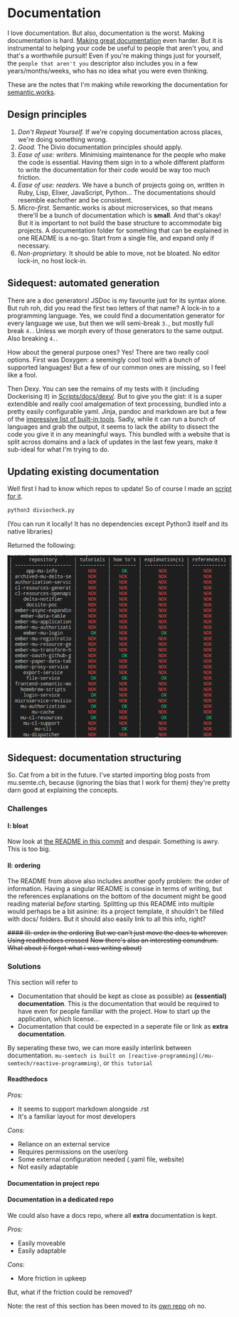 # Documentation

I love documentation. But also, documentation is the worst. Making documentation is hard. [Making great documentation](diataxis-divio-quickstart.md) even harder. But it is instrumental to helping your code be useful to people that aren't you, and that's a worthwhile pursuit! Even if you're making things just for yourself, the `people that aren't you` descriptor also includes you in a few years/months/weeks, who has no idea what you were even thinking.

These are the notes that I'm making while reworking the documentation for [semantic.works](https://semantic.works).

## Design principles
1. *Don't Repeat Yourself.* If we're copying documentation across places, we're doing something wrong.
2. *Good.* The Divio documentation principles should apply.
3. *Ease of use: writers.* Minimising maintenance for the people who make the code is essential. Having them sign in to a whole different platform to write the documentation for their code would be way too much friction.
4. *Ease of use: readers.* We have a bunch of projects going on, written in Ruby, Lisp, Elixer, JavaScript, Python... The documentations should resemble eachother and be consistent.
5. *Micro-first.* Semantic.works is about microservices, so that means there'll be a bunch of documentation which is **small**. And that's okay! But it is important to not build the base structure to accommodate big projects. A documentation folder for something that can be explained in one README is a no-go. Start from a single file, and expand only if necessary.
6. *Non-proprietary.* It should be able to move, not be bloated. No editor lock-in, no host lock-in.


## Sidequest: automated generation
There are a doc generators! JSDoc is my favourite just for its syntax alone.
But ruh roh, did you read the first two letters of that name? A lock-in to a programming language. Yes, we could find a documentation generator for every language we use, but then we will semi-break `3.`, but mostly full break `4.`. Unless we morph every of those generators to the same output. Also breaking `4.`.

How about the general purpose ones?
Yes! There are two really cool options. First was Doxygen: a seemingly cool tool with a bunch of supported languages! But a few of our common ones are missing, so I feel like a fool.

Then Dexy. You can see the remains of my tests with it (including Dockerising it) in [Scripts/docs/dexy/](../Scripts/dexy/). But to give you the gist: it is a super extendible and really cool amalgemation of text processing, bundled into a pretty easily configurable yaml. Jinja, pandoc and markdown are but a few of the [impressive list of built-in tools](https://dexy.github.io/dexy-user-guide/#_filter_documentation). Sadly, while it can run a bunch of languages and grab the output, it seems to lack the ability to dissect the code you give it in any meaningful ways. This bundled with a website that is split across domains and a lack of updates in the last few years, make it sub-ideal for what I'm trying to do.


## Updating existing documentation
Well first I had to know which repos to update! So of course I made an [script for it](../Scripts/diviocheck.py).

```bash
python3 diviocheck.py
```
(You can run it locally! It has no dependencies except Python3 itself and its native libraries)

Returned the following:

![A screenshot of diviocheck.py's output](../Assets/diviocheck.png)


## Sidequest: documentation structuring
So. Cat from a bit in the future. I've started importing blog posts from mu.semte.ch, because (ignoring the bias that I work for them) they're pretty darn good at explaining the concepts.

### Challenges 
#### I: bloat
Now look at [the README in this commit](https://github.com/Denperidge-Redpencil/mu-project/blob/29243d56a41e24c9722ce0b4de51fde83e572dc9/README.md) and despair.
Something is awry. This is too big. 

#### II: ordering
The README from above also includes another goofy problem: the order of information. Having a singular README is consise in terms of writing, but the references explanations on the bottom of the document might be good reading material *before* starting. Splitting up this README into multiple would perhaps be a bit asinine: its a project template, it shouldn't be filled with docs/ folders. But it should also easily link to all this info, right?


~~#### III: order in the ordering~~
~~But we can't just move the docs to wherever. Using readthedocs crossed~~ 
~~Now there's also an interesting conundrum. What about (i forgot what i was writing about)~~

### Solutions
This section will refer to 
- Documentation that should be kept as close as possible) as **(essential) documentation**. This is the documentation that would be required to have even for people familiar with the project. How to start up the application, which license...
- Documentation that could be expected in a seperate file or link as **extra documentation**.

By seperating these two, we can more easily interlink between documentation. `mu-semtech is built on [reactive-programming](/mu-semtech/reactive-programming)`, or `this tutorial `


#### Readthedocs
*Pros:*
+ It seems to support markdown alongside .rst
+ It's a familiar layout for most developers

*Cons:*
- Reliance on an external service
- Requires permissions on the user/org
- Some external configuration needed (.yaml file, website)
- Not easily adaptable

#### Documentation in project repo


#### Documentation in a dedicated repo
We could also have a docs repo, where all **extra** documentation is kept.

*Pros:*
+ Easily moveable
+ Easily adaptable

*Cons:*
- More friction in upkeep


But, what if the friction could be removed?

Note: the rest of this section has been moved to its [own repo](https://github.com/Denperidge-Redpencil/divio-docs-gen) oh no.

